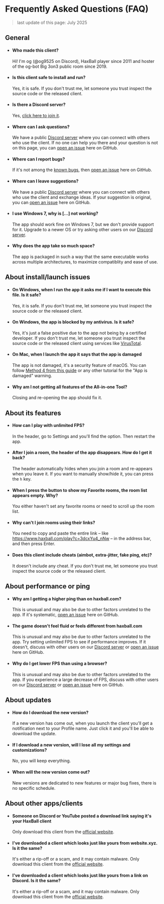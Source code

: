 # Frequently Asked Questions (FAQ)
> last update of this page: July 2025 

## General

- #### Who made this client?
  Hi! I'm og (@og9525 on Discord), HaxBall player since 2011 and hoster of the og-bot Big 3on3 public room since 2019.

- #### Is this client safe to install and run?
  Yes, it is safe. If you don't trust me, let someone you trust inspect the source code or the released client.

- #### Is there a Discord server?
  Yes, [click here to join it](https://discord.gg/zDzYamtcfX).

- #### Where can I ask questions?
  We have a public [Discord server](https://discord.gg/zDzYamtcfX) where you can connect with others who use the client. If no one can help you there and your question is not on this page, you can [open an issue](https://github.com/oghb/haxball-client/issues) here on GitHub.

- #### Where can I report bugs?
  If it's not among the [known bugs](https://github.com/oghb/haxball-client?tab=readme-ov-file#known-bugs), then [open an issue](https://github.com/oghb/haxball-client/issues) here on GitHub.

- #### Where can I leave suggestions?
  We have a public [Discord server](https://discord.gg/zDzYamtcfX) where you can connect with others who use the client and exchange ideas. If your suggestion is original, you can [open an issue](https://github.com/oghb/haxball-client/issues) here on GitHub.

- #### I use Windows 7, why is [...] not working?
  The app should work fine on Windows 7, but we don't provide support for it. Upgrade to a newer OS or try asking other users on our [Discord server](https://discord.gg/zDzYamtcfX).

- #### Why does the app take so much space?
  The app is packaged in such a way that the same executable works across multiple architectures, to maximize compatiblity and ease of use.

## About install/launch issues

- #### On Windows, when I run the app it asks me if I want to execute this file. Is it safe?
  Yes, it is safe. If you don't trust me, let someone you trust inspect the source code or the released client.

- #### On Windows, the app is blocked by my antivirus. Is it safe?
  Yes, it's just a false positive due to the app not being by a certified developer. If you don't trust me, let someone you trust inspect the source code or the released client using services like [VirusTotal](http://virustotal.com/).

- #### On Mac, when I launch the app it says that the app is damaged
  The app is not damaged, it's a security feature of macOS. You can follow [Method 4 from this guide](https://osxdaily.com/2019/02/13/fix-app-damaged-cant-be-opened-trash-error-mac/) or any other tutorial for the "App is damaged" warning.

- #### Why am I not getting all features of the All-in-one Tool?
  Closing and re-opening the app should fix it.

## About its features
 
- #### How can I play with unlimited FPS?
  In the header, go to Settings and you'll find the option. Then restart the app.

- #### After I join a room, the header of the app disappears. How do I get it back?
  The header automatically hides when you join a room and re-appears when you leave it. If you want to manually show/hide it, you can press the `h` key.

- #### When I press the button to show my Favorite rooms, the room list appears empty. Why?
  You either haven't set any favorite rooms or need to scroll up the room list.
 
- #### Why can't I join rooms using their links?
  You need to copy and paste the entire link – like https://www.haxball.com/play?c=3dcxYu4_nNw – in the address bar, and then press Enter.
  
- #### Does this client include cheats (aimbot, extra-jitter, fake ping, etc)?
  It doesn't include any cheat. If you don't trust me, let someone you trust inspect the source code or the released client.
 
## About performance or ping

- #### Why am I getting a higher ping than on haxball.com?
  This is unusual and may also be due to other factors unrelated to the app. If it's systematic, [open an issue](https://github.com/oghb/haxball-client/issues) here on GitHub.

- #### The game doesn't feel fluid or feels different from haxball.com
  This is unusual and may also be due to other factors unrelated to the app. Try setting unlimited FPS to see if performance improves. If it doesn't, discuss with other users on our [Discord server](https://discord.gg/zDzYamtcfX) or [open an issue](https://github.com/oghb/haxball-client/issues) here on GitHub.
  
- #### Why do I get lower FPS than using a browser?
  This is unusual and may also be due to other factors unrelated to the app. If you experience a large decrease of FPS, discuss with other users on our [Discord server](https://discord.gg/zDzYamtcfX) or [open an issue](https://github.com/oghb/haxball-client/issues) here on GitHub.

## About updates

- #### How do I download the new version?
  If a new version has come out, when you launch the client you'll get a notification next to your Profile name. Just click it and you'll be able to download the update.
  
- #### If I download a new version, will I lose all my settings and customizations?
  No, you will keep everything.

- #### When will the new version come out?
  New versions are dedicated to new features or major bug fixes, there is no specific schedule.

## About other apps/clients

- #### Someone on Discord or YouTube posted a download link saying it's your HaxBall client
  Only download this client from the [official website](http://oghb.github.io/haxball-client/).

- #### I've downloaded a client which looks just like yours from website.xyz. Is it the same?
  It's either a rip-off or a scam, and it may contain malware. Only download this client from the [official website](http://oghb.github.io/haxball-client/).

- #### I've downloaded a client which looks just like yours from a link on Discord. Is it the same?
  It's either a rip-off or a scam, and it may contain malware. Only download this client from the [official website](http://oghb.github.io/haxball-client/).
